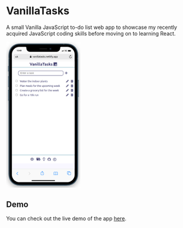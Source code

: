 <!-- @format -->

# VanillaTasks

A small Vanilla JavaScript to-do list web app to showcase my recently acquired JavaScript coding skills before moving on to learning React.

<img src="./public/app-image.png" alt="App screenshot" width="200px">

## Demo

You can check out the live demo of the app [here](https://vanillatasks.netlify.app/).
